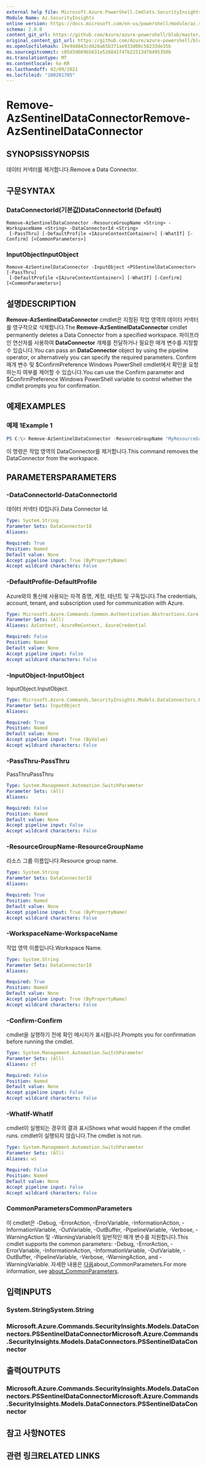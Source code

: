 ```yaml
---
external help file: Microsoft.Azure.PowerShell.Cmdlets.SecurityInsights.dll-Help.xml
Module Name: Az.SecurityInsights
online version: https://docs.microsoft.com/en-us/powershell/module/az.securityinsights/remove-azsentineldataconnector
schema: 2.0.0
content_git_url: https://github.com/Azure/azure-powershell/blob/master/src/SecurityInsights/SecurityInsights/help/Remove-AzSentinelDataConnector.md
original_content_git_url: https://github.com/Azure/azure-powershell/blob/master/src/SecurityInsights/SecurityInsights/help/Remove-AzSentinelDataConnector.md
ms.openlocfilehash: 19e9dd843cd428a65b371ae933d00c58233de35b
ms.sourcegitcommit: c05d3d669b5631e526841f47b22513d78495350b
ms.translationtype: MT
ms.contentlocale: ko-KR
ms.lasthandoff: 02/09/2021
ms.locfileid: "100201705"
---
```

# <span data-ttu-id="20eed-101">Remove-AzSentinelDataConnector</span><span class="sxs-lookup"><span data-stu-id="20eed-101">Remove-AzSentinelDataConnector</span></span>

## <span data-ttu-id="20eed-102">SYNOPSIS</span><span class="sxs-lookup"><span data-stu-id="20eed-102">SYNOPSIS</span></span>
<span data-ttu-id="20eed-103">데이터 커넥터를 제거합니다.</span><span class="sxs-lookup"><span data-stu-id="20eed-103">Remove a Data Connector.</span></span>

## <span data-ttu-id="20eed-104">구문</span><span class="sxs-lookup"><span data-stu-id="20eed-104">SYNTAX</span></span>

### <span data-ttu-id="20eed-105">DataConnectorId(기본값)</span><span class="sxs-lookup"><span data-stu-id="20eed-105">DataConnectorId (Default)</span></span>
```
Remove-AzSentinelDataConnector -ResourceGroupName <String> -WorkspaceName <String> -DataConnectorId <String>
 [-PassThru] [-DefaultProfile <IAzureContextContainer>] [-WhatIf] [-Confirm] [<CommonParameters>]
```

### <span data-ttu-id="20eed-106">InputObject</span><span class="sxs-lookup"><span data-stu-id="20eed-106">InputObject</span></span>
```
Remove-AzSentinelDataConnector -InputObject <PSSentinelDataConnector> [-PassThru]
 [-DefaultProfile <IAzureContextContainer>] [-WhatIf] [-Confirm] [<CommonParameters>]
```

## <span data-ttu-id="20eed-107">설명</span><span class="sxs-lookup"><span data-stu-id="20eed-107">DESCRIPTION</span></span>
<span data-ttu-id="20eed-108">**Remove-AzSentinelDataConnector** cmdlet은 지정된 작업 영역의 데이터 커넥터를 영구적으로 삭제합니다.</span><span class="sxs-lookup"><span data-stu-id="20eed-108">The **Remove-AzSentinelDataConnector** cmdlet permanently deletes a Data Connector from a specified workspace.</span></span>
<span data-ttu-id="20eed-109">파이프라인 연산자를 사용하여 **DataConnector** 개체를 전달하거나 필요한 매개 변수를 지정할 수 있습니다.</span><span class="sxs-lookup"><span data-stu-id="20eed-109">You can pass an **DataConnector** object by using the pipeline operator, or alternatively you can specify the required parameters.</span></span>
<span data-ttu-id="20eed-110">Confirm 매개 변수 및 $ConfirmPreference Windows PowerShell cmdlet에서 확인을 요청하는지 여부를 제어할 수 있습니다.</span><span class="sxs-lookup"><span data-stu-id="20eed-110">You can use the Confirm parameter and $ConfirmPreference Windows PowerShell variable to control whether the cmdlet prompts you for confirmation.</span></span>

## <span data-ttu-id="20eed-111">예제</span><span class="sxs-lookup"><span data-stu-id="20eed-111">EXAMPLES</span></span>

### <span data-ttu-id="20eed-112">예제 1</span><span class="sxs-lookup"><span data-stu-id="20eed-112">Example 1</span></span>
```powershell
PS C:\> Remove-AzSentinelDataConnector -ResourceGroupName "MyResourceGroup" -WorkspaceName "MyWorkspaceName" -DataConnectorId "MyDataConnectorId"
```

<span data-ttu-id="20eed-113">이 명령은 작업 영역의 DataConnector를 제거합니다.</span><span class="sxs-lookup"><span data-stu-id="20eed-113">This command removes the DataConnector from the workspace.</span></span>

## <span data-ttu-id="20eed-114">PARAMETERS</span><span class="sxs-lookup"><span data-stu-id="20eed-114">PARAMETERS</span></span>

### <span data-ttu-id="20eed-115">-DataConnectorId</span><span class="sxs-lookup"><span data-stu-id="20eed-115">-DataConnectorId</span></span>
<span data-ttu-id="20eed-116">데이터 커넥터 ID입니다.</span><span class="sxs-lookup"><span data-stu-id="20eed-116">Data Connector Id.</span></span>

```yaml
Type: System.String
Parameter Sets: DataConnectorId
Aliases:

Required: True
Position: Named
Default value: None
Accept pipeline input: True (ByPropertyName)
Accept wildcard characters: False
```

### <span data-ttu-id="20eed-117">-DefaultProfile</span><span class="sxs-lookup"><span data-stu-id="20eed-117">-DefaultProfile</span></span>
<span data-ttu-id="20eed-118">Azure와의 통신에 사용되는 자격 증명, 계정, 테넌트 및 구독입니다.</span><span class="sxs-lookup"><span data-stu-id="20eed-118">The credentials, account, tenant, and subscription used for communication with Azure.</span></span>

```yaml
Type: Microsoft.Azure.Commands.Common.Authentication.Abstractions.Core.IAzureContextContainer
Parameter Sets: (All)
Aliases: AzContext, AzureRmContext, AzureCredential

Required: False
Position: Named
Default value: None
Accept pipeline input: False
Accept wildcard characters: False
```

### <span data-ttu-id="20eed-119">-InputObject</span><span class="sxs-lookup"><span data-stu-id="20eed-119">-InputObject</span></span>
<span data-ttu-id="20eed-120">InputObject.</span><span class="sxs-lookup"><span data-stu-id="20eed-120">InputObject.</span></span>

```yaml
Type: Microsoft.Azure.Commands.SecurityInsights.Models.DataConnectors.PSSentinelDataConnector
Parameter Sets: InputObject
Aliases:

Required: True
Position: Named
Default value: None
Accept pipeline input: True (ByValue)
Accept wildcard characters: False
```

### <span data-ttu-id="20eed-121">-PassThru</span><span class="sxs-lookup"><span data-stu-id="20eed-121">-PassThru</span></span>
<span data-ttu-id="20eed-122">PassThru</span><span class="sxs-lookup"><span data-stu-id="20eed-122">PassThru</span></span>

```yaml
Type: System.Management.Automation.SwitchParameter
Parameter Sets: (All)
Aliases:

Required: False
Position: Named
Default value: None
Accept pipeline input: False
Accept wildcard characters: False
```

### <span data-ttu-id="20eed-123">-ResourceGroupName</span><span class="sxs-lookup"><span data-stu-id="20eed-123">-ResourceGroupName</span></span>
<span data-ttu-id="20eed-124">리소스 그룹 이름입니다.</span><span class="sxs-lookup"><span data-stu-id="20eed-124">Resource group name.</span></span>

```yaml
Type: System.String
Parameter Sets: DataConnectorId
Aliases:

Required: True
Position: Named
Default value: None
Accept pipeline input: True (ByPropertyName)
Accept wildcard characters: False
```

### <span data-ttu-id="20eed-125">-WorkspaceName</span><span class="sxs-lookup"><span data-stu-id="20eed-125">-WorkspaceName</span></span>
<span data-ttu-id="20eed-126">작업 영역 이름입니다.</span><span class="sxs-lookup"><span data-stu-id="20eed-126">Workspace Name.</span></span>

```yaml
Type: System.String
Parameter Sets: DataConnectorId
Aliases:

Required: True
Position: Named
Default value: None
Accept pipeline input: True (ByPropertyName)
Accept wildcard characters: False
```

### <span data-ttu-id="20eed-127">-Confirm</span><span class="sxs-lookup"><span data-stu-id="20eed-127">-Confirm</span></span>
<span data-ttu-id="20eed-128">cmdlet을 실행하기 전에 확인 메시지가 표시됩니다.</span><span class="sxs-lookup"><span data-stu-id="20eed-128">Prompts you for confirmation before running the cmdlet.</span></span>

```yaml
Type: System.Management.Automation.SwitchParameter
Parameter Sets: (All)
Aliases: cf

Required: False
Position: Named
Default value: None
Accept pipeline input: False
Accept wildcard characters: False
```

### <span data-ttu-id="20eed-129">-WhatIf</span><span class="sxs-lookup"><span data-stu-id="20eed-129">-WhatIf</span></span>
<span data-ttu-id="20eed-130">cmdlet이 실행되는 경우의 결과 표시</span><span class="sxs-lookup"><span data-stu-id="20eed-130">Shows what would happen if the cmdlet runs.</span></span>
<span data-ttu-id="20eed-131">cmdlet이 실행되지 않습니다.</span><span class="sxs-lookup"><span data-stu-id="20eed-131">The cmdlet is not run.</span></span>

```yaml
Type: System.Management.Automation.SwitchParameter
Parameter Sets: (All)
Aliases: wi

Required: False
Position: Named
Default value: None
Accept pipeline input: False
Accept wildcard characters: False
```

### <span data-ttu-id="20eed-132">CommonParameters</span><span class="sxs-lookup"><span data-stu-id="20eed-132">CommonParameters</span></span>
<span data-ttu-id="20eed-133">이 cmdlet은 -Debug, -ErrorAction, -ErrorVariable, -InformationAction, -InformationVariable, -OutVariable, -OutBuffer, -PipelineVariable, -Verbose, -WarningAction 및 -WarningVariable의 일반적인 매개 변수를 지원합니다.</span><span class="sxs-lookup"><span data-stu-id="20eed-133">This cmdlet supports the common parameters: -Debug, -ErrorAction, -ErrorVariable, -InformationAction, -InformationVariable, -OutVariable, -OutBuffer, -PipelineVariable, -Verbose, -WarningAction, and -WarningVariable.</span></span> <span data-ttu-id="20eed-134">자세한 내용은 [다음](http://go.microsoft.com/fwlink/?LinkID=113216)about_CommonParameters.</span><span class="sxs-lookup"><span data-stu-id="20eed-134">For more information, see [about_CommonParameters](http://go.microsoft.com/fwlink/?LinkID=113216).</span></span>

## <span data-ttu-id="20eed-135">입력</span><span class="sxs-lookup"><span data-stu-id="20eed-135">INPUTS</span></span>

### <span data-ttu-id="20eed-136">System.String</span><span class="sxs-lookup"><span data-stu-id="20eed-136">System.String</span></span>
### <span data-ttu-id="20eed-137">Microsoft.Azure.Commands.SecurityInsights.Models.DataConnectors.PSSentinelDataConnector</span><span class="sxs-lookup"><span data-stu-id="20eed-137">Microsoft.Azure.Commands.SecurityInsights.Models.DataConnectors.PSSentinelDataConnector</span></span>
## <span data-ttu-id="20eed-138">출력</span><span class="sxs-lookup"><span data-stu-id="20eed-138">OUTPUTS</span></span>

### <span data-ttu-id="20eed-139">Microsoft.Azure.Commands.SecurityInsights.Models.DataConnectors.PSSentinelDataConnector</span><span class="sxs-lookup"><span data-stu-id="20eed-139">Microsoft.Azure.Commands.SecurityInsights.Models.DataConnectors.PSSentinelDataConnector</span></span>
## <span data-ttu-id="20eed-140">참고 사항</span><span class="sxs-lookup"><span data-stu-id="20eed-140">NOTES</span></span>

## <span data-ttu-id="20eed-141">관련 링크</span><span class="sxs-lookup"><span data-stu-id="20eed-141">RELATED LINKS</span></span>
